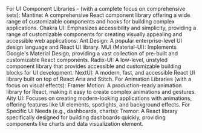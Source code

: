 For UI Component Libraries - (with a complete focus on comprehensive sets):
Mantine: A comprehensive React component library offering a wide range of customizable components and hooks for building complex applications.
Chakra UI: Emphasizes accessibility and simplicity, providing a range of customizable components for creating visually appealing and accessible web applications.
Ant Design: A popular enterprise-level UI design language and React UI library.
MUI (Material-UI): Implements Google's Material Design, providing a vast collection of pre-built and customizable React components.
Radix-UI: A low-level, unstyled component library that provides accessible and customizable building blocks for UI development.
NextUI: A modern, fast, and accessible React UI library built on top of React Aria and Stitch.
For Animation Libraries (with a focus on visual effects):
Framer Motion: A production-ready animation library for React, making it easy to create complex animations and gestures.
Aity UI: Focuses on creating modern-looking applications with animations, offering features like UI elements, spotlights, and background effects.
For Specific UI Needs (e.g., dashboards, charts):
Tremor: A React library specifically designed for building dashboards quickly, providing components like charts and data visualization element. 

